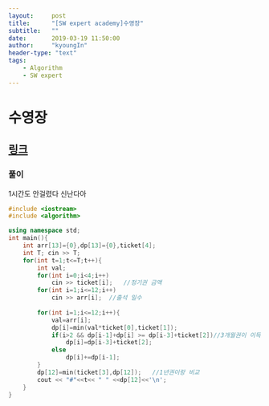 ```yaml
---
layout:     post
title:      "[SW expert academy]수영장"
subtitle:   ""
date:       2019-03-19 11:50:00
author:     "kyoungIn"
header-type: "text"
tags:
    - Algorithm
    - SW expert
---
```

# 수영장

## [링크](https://swexpertacademy.com/main/talk/solvingClub/problemView.do?solveclubId=AV6kld8aisgDFASb&contestProbId=AV5PpFQaAQMDFAUq&probBoxId=AV732SG66sEDFAW7&type=PROBLEM&problemBoxTitle=%EC%82%BC%EC%84%B1+%EC%8B%A0%EC%9E%85+%EB%AA%A8%EC%9D%98+sw+%EC%97%AD%EB%9F%89%ED%85%8C%EC%8A%A4%ED%8A%B8+%EB%AC%B8%EC%A0%9C%EB%AA%A8%EC%9D%8C&problemBoxCnt=10)

### 풀이 

1시간도 안걸렸다 신난다아

```cpp
#include <iostream>
#include <algorithm>

using namespace std;
int main(){
    int arr[13]={0},dp[13]={0},ticket[4];
    int T; cin >> T;
    for(int t=1;t<=T;t++){
        int val;
        for(int i=0;i<4;i++)
            cin >> ticket[i];	//정기권 금액
        for(int i=1;i<=12;i++)
            cin >> arr[i];	//출석 일수
        
        for(int i=1;i<=12;i++){
            val=arr[i];
            dp[i]=min(val*ticket[0],ticket[1]);
            if(i>2 && dp[i-1]+dp[i] >= dp[i-3]+ticket[2])//3개월권이 이득이면
                dp[i]=dp[i-3]+ticket[2];
            else
                dp[i]+=dp[i-1];	
        }
        dp[12]=min(ticket[3],dp[12]);	//1년권이랑 비교
        cout << "#"<<t<< " " <<dp[12]<<'\n';
    }
}
```



